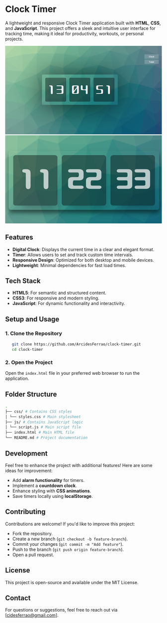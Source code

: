 # Clock Timer

A lightweight and responsive Clock Timer application built with **HTML**, **CSS**, and **JavaScript**. This project offers a sleek and intuitive user interface for tracking time, making it ideal for productivity, workouts, or personal projects.

![Clock Timer](assets/clock-timer.png) ![Clock Timer](assets/clock-timer-2.png)

## Features

- **Digital Clock**: Displays the current time in a clear and elegant format.
- **Timer**: Allows users to set and track custom time intervals.
- **Responsive Design**: Optimized for both desktop and mobile devices.
- **Lightweight**: Minimal dependencies for fast load times.

## Tech Stack

- **HTML5**: For semantic and structured content.
- **CSS3**: For responsive and modern styling.
- **JavaScript**: For dynamic functionality and interactivity.

## Setup and Usage

### 1. Clone the Repository

```bash
   git clone https://github.com/ArcidesFerrao/clock-timer.git
   cd clock-timer
```

### 2. Open the Project

Open the `index.html` file in your preferred web browser to run the application.

## Folder Structure

```bash
.
├── css/ # Contains CSS styles
│ └── styles.css # Main stylesheet
├── js/ # Contains JavaScript logic
│ └── script.js # Main script file
├── index.html # Main HTML file
└── README.md # Project documentation
```

## Development

Feel free to enhance the project with additional features! Here are some ideas for improvement:

- Add **alarm functionality** for timers.
- Implement a **countdown clock**.
- Enhance styling with **CSS animations**.
- Save timers locally using **localStorage**.

## Contributing

Contributions are welcome! If you'd like to improve this project:

- Fork the repository.
- Create a new branch (`git checkout -b feature-branch`).
- Commit your changes (`git commit -m "Add feature"`).
- Push to the branch (`git push origin feature-branch`).
- Open a pull request.

## License

This project is open-source and available under the MIT License.

## Contact

For questions or suggestions, feel free to reach out via [cidesferrao@gmail.com].
